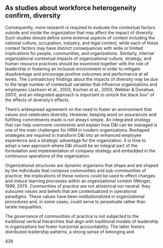 ## As studies about workforce heterogeneity confirm, diversity

Consequently, more research is required to evaluate the contextual factors outside and inside the organization that may affect the impact of diversity. Such studies should define some external aspects of context including the national culture, occupation, industry, and legal context, while each of these context factors may have distinct consequences with wide or limited implications for people, communities, and organizations. Similarly, internal organizational contextual impacts of organizational culture, strategy, and human resource practices should be examined together with the role of leadership in fostering an inclusive environment in order to mitigate disadvantage and encourage positive outcomes and performance at all levels. The contradictory findings about the impacts of diversity may be due to the large number of contextual variables that influence organizations and employees (Jackson et al., 2003; Kochan et al., 2003; Webber & Donahue, 2001), and an integrated approach is important to unlock the black box” of the effects of diversity’s effects.

There’s widespread agreement on the need to foster an environment that values and celebrates diversity. However, keeping word on assurances and fulfilling commitments made is not always simple. An integrated strategy that can help overcome constraints and explain how D&I can be managed is one of the main challenges for HRM in modern organizations. Reshaped strategies are required to transform D&I into an enhanced employee experience and a strategic advantage for the organization. It is time to adopt a new approach where D&I should be an integral part of the formulation and implementation of company strategy and embedded in the continuous operations of the organization.

Organizational structures are dynamic organisms that shape and are shaped by the individuals that compose communities and sub-communities of practice; the implications of these notions could be used to effect changes and induce learning processes within an organizational context (Wenger, 1999, 2011). Communities of practice are not ahistorical nor neutral: they subsume values and beliefs that are contextualized in operational paradigms. These values have been institutionalized in organizational procedures and, in some cases, could serve to perpetuate rather than tackle inequalities.

The governance of communities of practice is not subjected to the traditional vertical hierarchies that align with traditional models of leadership in organizations but foster horizontal accountability. The latter fosters distributed leadership patterns, a strong sense of belonging and

436